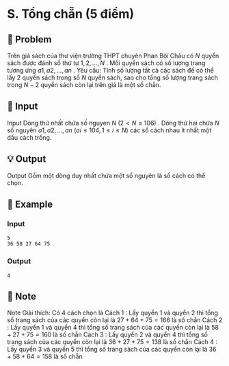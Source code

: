 # S. Tổng chẵn (5 điểm)

## 📖 Problem

Trên giá sách của thư viện trường THPT chuyên Phan Bội Châu có
$N$
quyển sách được đánh số thứ tự
$1, 2, ...,N$
. Mỗi quyển sách có số lượng trang tương ứng
$a1,a2, ...,an$
.
Yêu cầu: Tính số lượng tất cả các sách để có thể lấy
$2$
quyển sách trong số
$N$
quyển sách, sao cho tổng số lượng trang sách trong
$N- 2$
quyển sách còn lại trên giá là một số chẵn.


## 🧩 Input

Input
Dòng thứ nhất chứa số nguyen
$N$
$(2 <N≤ 106)$
.
Dòng thứ hai chứa
$N$
số nguyên
$a1,a2, ...,an$
$(ai≤ 104, 1 ≤i≤N)$
các số cách nhau ít nhất một dấu cách trống.


## 💡 Output

Output
Gồm một dòng duy nhất chứa một số nguyên là số cách có thể chọn.


## 🧠 Example

### Input

```text
5
36 58 27 64 75
```

### Output

```text
4
```



## 📝 Note

Note
Giải thích:
Có
$4$
cách chọn là
Cách
$1$
: Lấy quyển
$1$
và quyển
$2$
thì tổng số trang sách của các quyển còn lại là
$27 + 64 + 75 = 166$
là số chẵn
Cách
$2$
: Lấy quyển
$1$
và quyển
$4$
thì tổng số trang sách của các quyển còn lại là
$58 + 27 + 75 = 160$
là số chẵn
Cách
$3$
: Lấy quyển
$2$
và quyển
$4$
thì tổng số trang sách của các quyển còn lại là
$36 + 27 + 75 = 138$
là số chẵn
Cách
$4$
: Lấy quyển
$3$
và quyển
$5$
thì tổng số trang sách của các quyển còn lại là
$36 + 58 + 64 = 158$
là số chẵn

